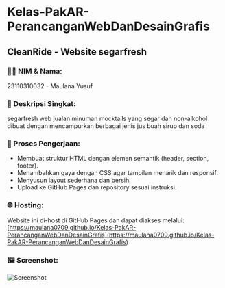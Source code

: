 # Kelas-PakAR-PerancanganWebDanDesainGrafis

## CleanRide - Website segarfresh

### 👨‍💻 NIM & Nama:
23110310032 - Maulana Yusuf

### 📝 Deskripsi Singkat:
 segarfresh web jualan minuman mocktails yang segar dan non-alkohol dibuat dengan mencampurkan berbagai jenis jus buah sirup dan soda

### 📌 Proses Pengerjaan:
- Membuat struktur HTML dengan elemen semantik (header, section, footer).
- Menambahkan gaya dengan CSS agar tampilan menarik dan responsif.
- Menyusun layout sederhana dan bersih.
- Upload ke GitHub Pages dan repository sesuai instruksi.

### 🌐 Hosting:
Website ini di-host di GitHub Pages dan dapat diakses melalui:
[https://maulana0709.github.io/Kelas-PakAR-PerancanganWebDanDesainGrafis](https://maulana0709.github.io/Kelas-PakAR-PerancanganWebDanDesainGrafis)

### 🖼 Screenshot:
![Screenshot](screenshot.png)
